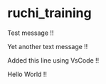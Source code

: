 # ruchi_training

Test message !!

Yet another text message !!

Added this line using VsCode !!

Hello World !!